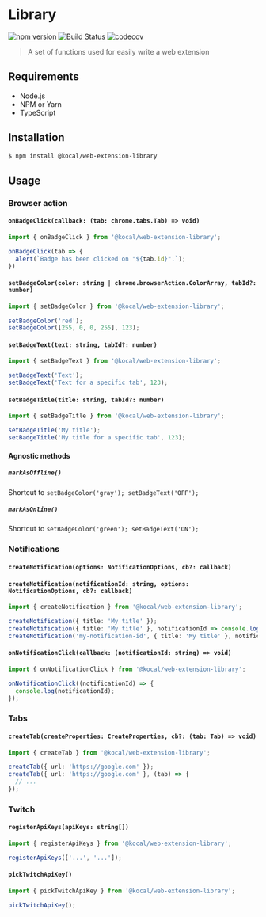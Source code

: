 Library
=======

[![npm version](https://badge.fury.io/js/%40kocal%2Fweb-extension-library.svg)](https://badge.fury.io/js/%40kocal%2Fweb-extension-library)
[![Build Status](https://travis-ci.com/Kocal-Web-Extensions/library.svg?branch=master)](https://travis-ci.com/Kocal-Web-Extensions/library)
[![codecov](https://codecov.io/gh/Kocal-Web-Extensions/library/branch/master/graph/badge.svg)](https://codecov.io/gh/Kocal-Web-Extensions/library)

> A set of functions used for easily write a web extension

Requirements
------------

- Node.js
- NPM or Yarn
- TypeScript

Installation
------------

```bash
$ npm install @kocal/web-extension-library
```

Usage
-----

### Browser action

#### `onBadgeClick(callback: (tab: chrome.tabs.Tab) => void)`

```typescript
import { onBadgeClick } from '@kocal/web-extension-library';

onBadgeClick(tab => {
  alert(`Badge has been clicked on "${tab.id}".`); 
})
```

#### `setBadgeColor(color: string | chrome.browserAction.ColorArray, tabId?: number)`

```typescript
import { setBadgeColor } from '@kocal/web-extension-library';

setBadgeColor('red');
setBadgeColor([255, 0, 0, 255], 123);
```

#### `setBadgeText(text: string, tabId?: number)`

```typescript
import { setBadgeText } from '@kocal/web-extension-library';

setBadgeText('Text');
setBadgeText('Text for a specific tab', 123);
```

#### `setBadgeTitle(title: string, tabId?: number)`

```typescript
import { setBadgeTitle } from '@kocal/web-extension-library';

setBadgeTitle('My title');
setBadgeTitle('My title for a specific tab', 123);
```

#### Agnostic methods

##### `markAsOffline()`

Shortcut to `setBadgeColor('gray'); setBadgeText('OFF');`

##### `markAsOnline()`

Shortcut to `setBadgeColor('green'); setBadgeText('ON');`

### Notifications

#### `createNotification(options: NotificationOptions, cb?: callback)`
#### `createNotification(notificationId: string, options: NotificationOptions, cb?: callback)`

```typescript
import { createNotification } from '@kocal/web-extension-library';

createNotification({ title: 'My title' });
createNotification({ title: 'My title' }, notificationId => console.log(notificationId));
createNotification('my-notification-id', { title: 'My title' }, notificationId => console.log(notificationId));
```

#### `onNotificationClick(callback: (notificationId: string) => void)`

```typescript
import { onNotificationClick } from '@kocal/web-extension-library';

onNotificationClick((notificationId) => {
  console.log(notificationId);
});
```

### Tabs

#### `createTab(createProperties: CreateProperties, cb?: (tab: Tab) => void)`

```typescript
import { createTab } from '@kocal/web-extension-library';

createTab({ url: 'https://google.com' });
createTab({ url: 'https://google.com' }, (tab) => {
  // ...
});
```

### Twitch

#### `registerApiKeys(apiKeys: string[])`

```typescript
import { registerApiKeys } from '@kocal/web-extension-library';

registerApiKeys(['...', '...']);
```

#### `pickTwitchApiKey()`

```typescript
import { pickTwitchApiKey } from '@kocal/web-extension-library';

pickTwitchApiKey();
```

